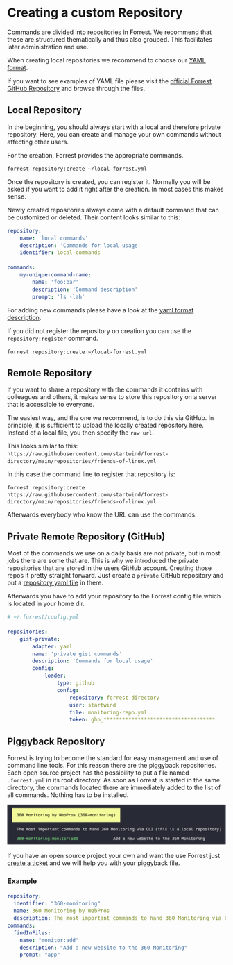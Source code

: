 # Creating a custom Repository

Commands are divided into repositories in Forrest. We recommend that these are structured thematically and thus also grouped. This facilitates later administration and use.

When creating local repositories we recommend to choose our [YAML format](formats/yaml-format.md).

If you want to see examples of YAML file please visit the [official Forrest GitHub Repository](https://github.com/startwind/forrest-directory/tree/main/repositories) and browse through the files.

## Local Repository

In the beginning, you should always start with a local and therefore private repository. Here, you can create and manage your own commands without affecting other users.

For the creation, Forrest provides the appropriate commands.

```shell
forrest repository:create ~/local-forrest.yml
```

Once the repository is created, you can register it. Normally you will be asked if you want to add it right after the creation. In most cases this makes sense.

Newly created repositories always come with a default command that can be customized or deleted. Their content looks similar to this:

```yaml
repository:
    name: 'local commands'
    description: 'Commands for local usage'
    identifier: local-commands
    
commands:
    my-unique-command-name:
        name: 'foo:bar'
        description: 'Command description'
        prompt: 'ls -lah'
```

For adding new commands please have a look at the [yaml format description](formats/yaml-format.md).

If you did not register the repository on creation you can use the `repository:register` command.

````shell
forrest repository:create ~/local-forrest.yml
````

## Remote Repository

If you want to share a repository with the commands it contains with colleagues and others, it makes sense to store this repository on a server that is accessible to everyone.

The easiest way, and the one we recommend, is to do this via GitHub. In principle, it is sufficient to upload the locally created repository here. Instead of a local file, you then specify the `raw url`.

This looks similar to this:
`https://raw.githubusercontent.com/startwind/forrest-directory/main/repositories/friends-of-linux.yml`

In this case the command line to register that repository is:

```shell
forrest repository:create https://raw.githubusercontent.com/startwind/forrest-directory/main/repositories/friends-of-linux.yml
```

Afterwards everybody who know the URL can use the commands. 

## Private Remote Repository (GitHub)

Most of the commands we use on a daily basis are not private, but in most jobs there are some that are. This is why we introduced the private repositories that are stored in the users GitHub account. Creating those repos it pretty straight forward. Just create a `private` GitHub repository and put a [repository yaml file](formats/yaml-format.md) in there. 

Afterwards you have to add your repository to the Forrest config file which is located in your home dir. 

```yaml
# ~/.forrest/config.yml

repositories:
    gist-private:
        adapter: yaml
        name: 'private gist commands'
        description: 'Commands for local usage'
        config:
            loader:
                type: github
                config:
                    repository: forrest-directory
                    user: startwind
                    file: monitoring-repo.yml
                    token: ghp_************************************
```

## Piggyback Repository

Forrest is trying to become the standard for easy management and use of command line tools. For this reason there are the piggyback repositories.  Each open source project has the possibility to put a file named `.forrest.yml` in its root directory. As soon as Forrest is started in the same directory, the commands located there are immediately added to the list of all commands. Nothing has to be installed.

![Piggyback repo](images/piggyback_repo.png)

If you have an open source project your own and want the use Forrest just [create a ticket](https://github.com/startwind/forrest/issues) and we will help you with your piggyback file.

### Example

```yaml
repository:
  identifier: "360-monitoring"
  name: 360 Monitoring by WebPros
  description: The most important commands to hand 360 Monitoring via CLI
commands:
  findInFiles:
    name: "monitor:add"
    description: "Add a new website to the 360 Monitoring"
    prompt: "app"
```
